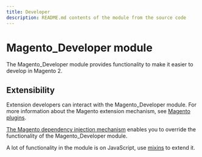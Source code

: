 ```yaml
---
title: Developer
description: README.md contents of the module from the source code
---
```


# Magento_Developer module

The Magento_Developer module provides functionality to make it easier to develop in Magento 2.

## Extensibility

Extension developers can interact with the Magento_Developer module. For more information about the Magento extension mechanism, see [Magento plugins](https://developer.adobe.com/commerce/php/development/components/plugins/).

[The Magento dependency injection mechanism](https://developer.adobe.com/commerce/php/development/components/dependency-injection/) enables you to override the functionality of the Magento_Developer module.

A lot of functionality in the module is on JavaScript, use [mixins](https://developer.adobe.com/commerce/frontend-core/javascript/mixins/) to extend it.
